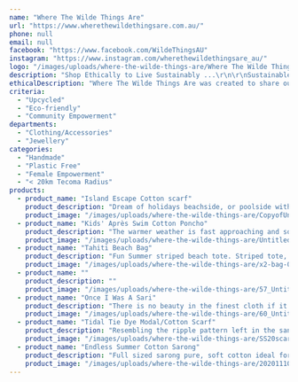 ```yaml
---
name: "Where The Wilde Things Are"
url: "https://www.wherethewildethingsare.com.au/"
phone: null
email: null
facebook: "https://www.facebook.com/WildeThingsAU"
instagram: "https://www.instagram.com/wherethewildethingsare_au/"
logo: "/images/uploads/where-the-wilde-things-are/Where The Wilde Things Are.png"
description: "Shop Ethically to Live Sustainably ...\r\n\r\nSustainable and ethically made products are at the core of all we do! Beautiful products and enjoyable shopping should not be at the expense of people or the planet.\r\n\r\nWe curate and bring you ethically sourced fashion from Australia and around the world. Every product sourced for its unique beauty and authenticity."
ethicalDescription: "Where The Wilde Things Are was created to share our personal travel experiences with our community, through unique and meaningful products, sourced sustainably from our travels, both around Australia and the world. We source products for their beauty and authenticity, which tell a story about the people who created them and/or the places where we find them. Whether created through age old techniques, or ethical modern methods, all the products we bring to our community are ethical and meaningful.\r\n\r\nOur aim is to give our customers the same joy that we feel when we discover value aligned products from our journeys around the globe.\r\n\r\nAt the core of everything we stand for, you will find sustainable and ethically made products, ensuring that you can shop for, wear and gift beautiful pieces, knowing that your pleasure doesn't come at the expense of our planet, or its global citizens. \r\n\r\nWith the exception of the last few months, I travel to the source of our products, to discover makers, meet the artisans and create meaningful relationships.  \r\n\r\nI have been designing & creating fashion accessories since 1990. I still am very hands on with my own creations under the Wilde at Heart label, also on my website. Everything you see under that label is made in my Melbourne studio, in the Dandenong Ranges."
criteria:
  - "Upcycled"
  - "Eco-friendly"
  - "Community Empowerment"
departments:
  - "Clothing/Accessories"
  - "Jewellery"
categories:
  - "Handmade"
  - "Plastic Free"
  - "Female Empowerment"
  - "< 20km Tecoma Radius"
products:
  - product_name: "Island Escape Cotton scarf"
    product_description: "Dream of holidays beachside, or poolside with this beautifully lightweight, soft pure scarf, or maybe you're lucky enough to be living the costal life every day!  You may choose to wear this scarf around your neck, hair or possibly your waist, as it is soft and fine enough to tie easily. A clean fresh white background, with a choice of 4 colours screenprinted in a tropical floral design. \r\n\r\nChoose mango, hibiscus, forest green, black.\r\n\r\nHandloomed in 100% soft fine cotton, hand screen printed, hemmed on all four sides.\r\n\r\nSize: 50 x 198cms\r\nCare: Cool hand wash in mild detergent, steam iron on reverse side\r\nDesigned in Australia, fabric handloomed & digitally printed in ethical workshops in India"
    product_image: "/images/uploads/where-the-wilde-things-are/CopyofUntitled_7.png"
  - product_name: "Kids' Après Swim Cotton Poncho"
    product_description: "The warmer weather is fast approaching and soon the children will be in the pool, or at the beach. Make life easy by having these ready to throw over their swimmers. Great gifts for the kids, grand children, nephews, nieces and as they are free size, it won't matter how much they've grown over the past few months!\r\n\r\nHandloomed in Turkey from 100% pure cotton, with a terry towelling lining for extra drying power, a hood to dry their hair and easy to run through the washing machine.\r\n\r\nKids' Après Swim Cotton Poncho details:\r\n\r\nFabric: 100% cotton\r\nLength approx: 62cms\r\nCare: Cool or warm machine wash on daily cycle. \r\nHandloomed & sewn in a family run business in Turkey.\r\n\r\nChoice Sky blue or yellow."
    product_image: "/images/uploads/where-the-wilde-things-are/Untitled design (51).png"
  - product_name: "Tahiti Beach Bag"
    product_description: "Fun Summer striped beach tote. Striped tote, in screen printed stonewashed jute and navy cotton lining, featuring an internal zip pocket and hidden zip across the top to help keep out the sand! \r\n\r\nAt this price, it might be a good opportunity to do some early Christmas shopping.\r\n\r\nStonewashed heavy weave jute outer, navy unpatterned cotton lining & woven shoulder straps.\r\nInternal zip pocket & top zip.\r\nWidth 42cms x Height 32cms. Base width x 10cms.\r\n\r\nColours may vary & designed to fade with wear, due to nature of stonewashed finished.\r\nJute beach bag designed in Australia, manufactured by our ethical partner in India.\r\nAvailable in one colourway as pictured."
    product_image: "/images/uploads/where-the-wilde-things-are/x2-bag-00003.jpg"
  - product_name: ""
    product_description: ""
    product_image: "/images/uploads/where-the-wilde-things-are/57_Untitled design (49)_7674.png"
  - product_name: "Once I Was A Sari"
    product_description: "There is no beauty in the finest cloth if it makes hunger and unhappiness.\r\n-Mahatma Ghandi\r\n \r\n\r\n*** Supporting Zero Waste Fashion \r\n\r\nBecome part of a new chapter in the life of a vintage silk sari jacket or scarf, by choosing from our Once I Was A Sari Collection, where no two pieces are the same.\r\n\r\nThe Once I Was A Sari Collection is a story that spans two continents. Saree traders travel through India, visiting homes to obtain saris no longer required by the original owner. These saris often arrive in textile markets having passed through several hands, where they are graded and sorted for quality, condition, pattern and desirability. Any with threads of silver or gold are most highly prized."
    product_image: "/images/uploads/where-the-wilde-things-are/60_Untitled design (49)_3220.png"
  - product_name: "Tidal Tie Dye Modal/Cotton Scarf"
    product_description: "Resembling the ripple pattern left in the sand by the ebbing tide, this scarf is a perfect holiday piece for you to enjoy this summer. If you are a fan of tie-dye and a bohemian vibe this is the scarf for you, bringing colour and a bit of fun to your Summer wardrobe. \r\n\r\nDue to the handmade nauture of this design, each scarf is unique in pattern, and so very soft, being a handloomed blend of 50% cotton/50% modal, with a delicate fringed edging.\r\n\r\nRed as pictured, or green"
    product_image: "/images/uploads/where-the-wilde-things-are/SS20scarvesweb_1_45c75004-0ddd-40dd-86c2-a88b0976cee4.png"
  - product_name: "Endless Summer Cotton Sarong"
    product_description: "Full sized sarong pure, soft cotton ideal for the beach, pool or travelling as it takes up almost no room in your luggage. Very lightweight and quick to dry, these pieces are handloomed and made in a small female run (mother and daughter team) workshop in New Delhi.\r\n\r\nThere are 3 colours available on the website... sunset, lagoon and dusk"
    product_image: "/images/uploads/where-the-wilde-things-are/20201110_154814.jpg"
---
```

